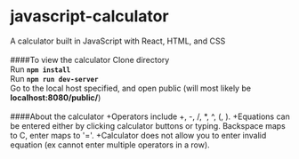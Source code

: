 # javascript-calculator
A calculator built in JavaScript with React, HTML, and CSS <br>
<br>
####To view the calculator
Clone directory<br>
Run **`npm install`**<br>
Run **`npm run dev-server`**<br>
Go to the local host specified, and open public (will most likely be **localhost:8080/public/**)<br>
<br>
####About the calculator
+Operators include +, -, /, *, ^, (, ).
+Equations can be entered either by clicking calculator buttons or typing. Backspace maps to C, enter maps to '='.
+Calculator does not allow you to enter invalid equation (ex cannot enter multiple operators in a row).


